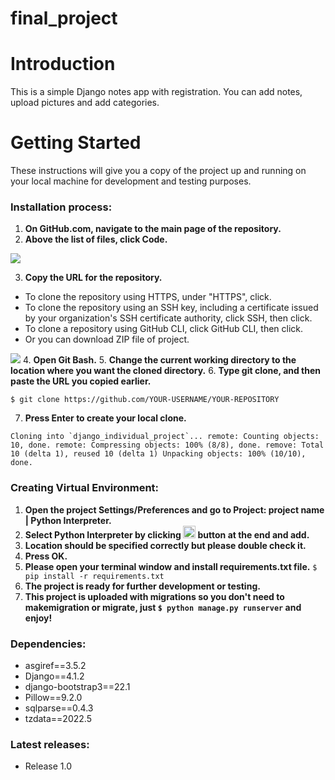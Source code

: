 # final_project
# Introduction
This is a simple Django notes app with registration. You can add notes, upload pictures and add categories.


# Getting Started
These instructions will give you a copy of the project up and running on your local machine for development and testing purposes.

### Installation process:
1. **On GitHub.com, navigate to the main page of the repository.**
2. **Above the list of files, click  Code.**

![](https://docs.github.com/assets/cb-20363/images/help/repository/code-button.png)

3. **Copy the URL for the repository.**
* To clone the repository using HTTPS, under "HTTPS", click.
* To clone the repository using an SSH key, including a certificate issued by your organization's SSH certificate authority, click SSH, then click.
* To clone a repository using GitHub CLI, click GitHub CLI, then click.
* Or you can download ZIP file of project.

![](https://docs.github.com/assets/cb-33207/images/help/repository/https-url-clone-cli.png)
4. **Open Git Bash.**
5. **Change the current working directory to the location where you want the cloned directory.**
6. **Type git clone, and then paste the URL you copied earlier.**

`$ git clone https://github.com/YOUR-USERNAME/YOUR-REPOSITORY`

7. **Press Enter to create your local clone.**

``Cloning into `django_individual_project`...
remote: Counting objects: 10, done.
remote: Compressing objects: 100% (8/8), done.
remove: Total 10 (delta 1), reused 10 (delta 1)
Unpacking objects: 100% (10/10), done.
``

### Creating Virtual Environment:

1. **Open the project Settings/Preferences and go to Project: project name | Python Interpreter.**
2. **Select Python Interpreter by clicking <img src="https://upload.wikimedia.org/wikipedia/commons/thumb/5/58/Ic_settings_48px.svg/2048px-Ic_settings_48px.svg.png" width="20" height="20"> button at the end and add.**
3. **Location should be specified correctly but please double check it.**
4. **Press OK.**
5. **Please open your terminal window and install requirements.txt file.**
`$ pip install -r requirements.txt`
6. **The project is ready for further development or testing.**
7. **This project is uploaded with migrations so you don't need to makemigration or migrate, just `$ python manage.py runserver` and enjoy!**




### Dependencies:
* asgiref==3.5.2
* Django==4.1.2
* django-bootstrap3==22.1
* Pillow==9.2.0
* sqlparse==0.4.3
* tzdata==2022.5


### Latest releases:
* Release 1.0

